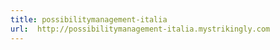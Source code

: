 ```yaml
---
title: possibilitymanagement-italia
url:  http://possibilitymanagement-italia.mystrikingly.com
---
```

